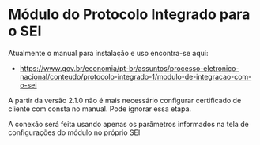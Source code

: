 # Módulo do Protocolo Integrado para o SEI

Atualmente o manual para instalação e uso encontra-se aqui:
- https://www.gov.br/economia/pt-br/assuntos/processo-eletronico-nacional/conteudo/protocolo-integrado-1/modulo-de-integracao-com-o-sei

A partir da versão 2.1.0 não é mais necessário configurar certificado de cliente com consta no manual. Pode ignorar essa etapa.

A conexão será feita usando apenas os parâmetros informados na tela de configurações do módulo no próprio SEI
